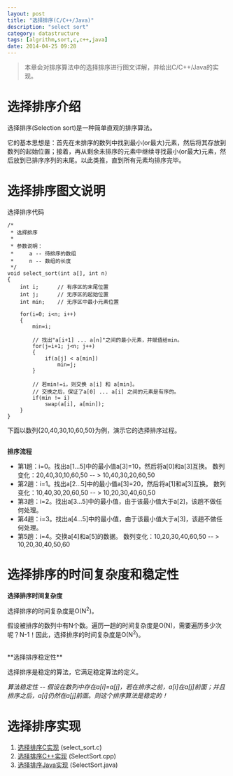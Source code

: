 ```yaml
---
layout: post
title: "选择排序(C/C++/Java)"
description: "select sort"
category: datastructure
tags: [algrithm,sort,c,c++,java]
date: 2014-04-25 09:28
---
```




> 本章会对排序算法中的选择排序进行图文详解，并给出C/C++/Java的实现。



# 选择排序介绍

选择排序(Selection sort)是一种简单直观的排序算法。

它的基本思想是：首先在未排序的数列中找到最小(or最大)元素，然后将其存放到数列的起始位置；接着，再从剩余未排序的元素中继续寻找最小(or最大)元素，然后放到已排序序列的末尾。以此类推，直到所有元素均排序完毕。



# 选择排序图文说明

选择排序代码

    /*
     * 选择排序
     *
     * 参数说明：
     *     a -- 待排序的数组
     *     n -- 数组的长度
     */
    void select_sort(int a[], int n)
    {
        int i;		// 有序区的末尾位置
        int j;		// 无序区的起始位置
        int min;	// 无序区中最小元素位置

        for(i=0; i<n; i++)
        {
            min=i;

            // 找出"a[i+1] ... a[n]"之间的最小元素，并赋值给min。
            for(j=i+1; j<n; j++)
            {
                if(a[j] < a[min])
                    min=j;
            }

            // 若min!=i，则交换 a[i] 和 a[min]。
            // 交换之后，保证了a[0] ... a[i] 之间的元素是有序的。
            if(min != i)
                swap(a[i], a[min]);
        }
    }


下面以数列{20,40,30,10,60,50}为例，演示它的选择排序过程。

<a href="https://github.com/wangkuiwu/datastructs_and_algorithm/blob/master/pictures/algrithm/select_01.jpg?raw=true"><img src="https://github.com/wangkuiwu/datastructs_and_algorithm/blob/master/pictures/algrithm/select_01.jpg?raw=true" alt="" /></a>


**排序流程**

+ 第1趟：i=0。找出a[1...5]中的最小值a[3]=10，然后将a[0]和a[3]互换。 数列变化：20,40,30,10,60,50  -- >  10,40,30,20,60,50
+ 第2趟：i=1。找出a[2...5]中的最小值a[3]=20，然后将a[1]和a[3]互换。 数列变化：10,40,30,20,60,50  -- >  10,20,30,40,60,50
+ 第3趟：i=2。找出a[3...5]中的最小值，由于该最小值大于a[2]，该趟不做任何处理。 
+ 第4趟：i=3。找出a[4...5]中的最小值，由于该最小值大于a[3]，该趟不做任何处理。 
+ 第5趟：i=4。交换a[4]和a[5]的数据。 数列变化：10,20,30,40,60,50  -- >  10,20,30,40,50,60




# 选择排序的时间复杂度和稳定性

**选择排序时间复杂度**

选择排序的时间复杂度是O(N<sup>2</sup>)。

假设被排序的数列中有N个数。遍历一趟的时间复杂度是O(N)，需要遍历多少次呢？N-1！因此，选择排序的时间复杂度是O(N<sup>2</sup>)。

<br/>
**选择排序稳定性**

选择排序是稳定的算法，它满足稳定算法的定义。

*算法稳定性 -- 假设在数列中存在a[i]=a[j]，若在排序之前，a[i]在a[j]前面；并且排序之后，a[i]仍然在a[j]前面。则这个排序算法是稳定的！*



# 选择排序实现

1. [选择排序C实现][link_selectsort_c] (select_sort.c)
2. [选择排序C++实现][link_selectsort_cplus] (SelectSort.cpp)
3. [选择排序Java实现][link_selectsort_java] (SelectSort.java)


[link_selectsort_c]: https://github.com/wangkuiwu/datastructs_and_algorithm/blob/master/source/algrightm/sort/selection_sort/c/select_sort.c
[link_selectsort_cplus]: https://github.com/wangkuiwu/datastructs_and_algorithm/blob/master/source/algrightm/sort/selection_sort/cplus/SelectSort.cpp
[link_selectsort_java]: https://github.com/wangkuiwu/datastructs_and_algorithm/blob/master/source/algrightm/sort/selection_sort/java/SelectSort.java
